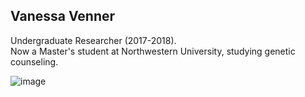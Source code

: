 ## Vanessa Venner  
Undergraduate Researcher (2017-2018).  
Now a Master's student at Northwestern University, studying genetic counseling.  

![image](https://user-images.githubusercontent.com/10063921/132963250-177bab51-8cf7-407d-a327-d9a5bf09569d.png)
